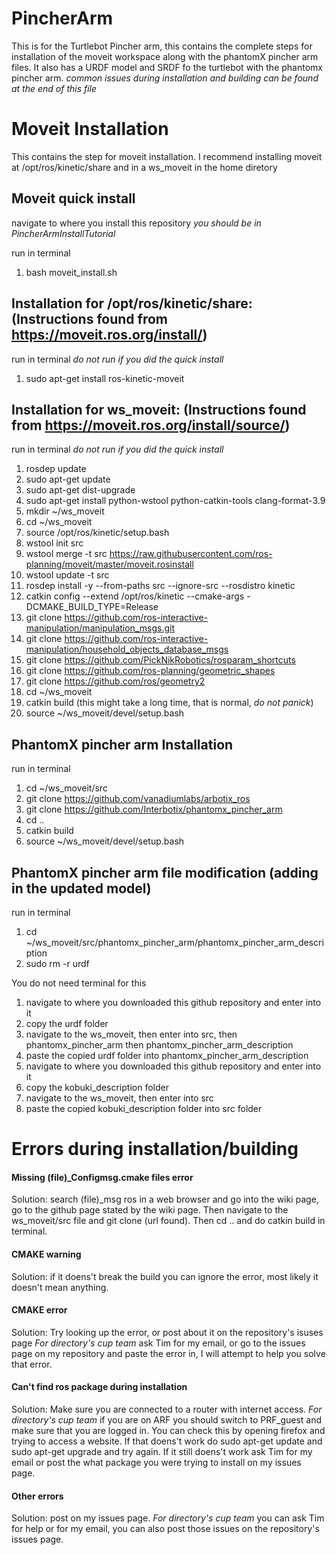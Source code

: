 # PincherArm
This is for the Turtlebot Pincher arm, this contains the complete steps for installation of the moveit workspace along with the phantomX pincher arm files. It also has a URDF model and SRDF fo the turtlebot with the phantomx pincher arm.  _common issues during installation and building can be found at the end of this file_


# Moveit Installation 
This contains the step for moveit installation. 
I recommend installing moveit at /opt/ros/kinetic/share and in a ws_moveit in the home diretory 

## Moveit quick install 
navigate to where you install this repository _you should be in PincherArmInstallTutorial_

run in terminal 
1. bash moveit_install.sh 

## Installation for /opt/ros/kinetic/share: (Instructions found from https://moveit.ros.org/install/) 
run in terminal _do not run if you did the quick install_
1. sudo apt-get install ros-kinetic-moveit 

## Installation for ws_moveit:  (Instructions found from https://moveit.ros.org/install/source/) 
run in terminal  _do not run if you did the quick install_
1. rosdep update
2. sudo apt-get update 
3. sudo apt-get dist-upgrade 
4. sudo apt-get install python-wstool python-catkin-tools clang-format-3.9
5. mkdir ~/ws_moveit
6. cd ~/ws_moveit 
7. source /opt/ros/kinetic/setup.bash
8. wstool init src 
9. wstool merge -t src https://raw.githubusercontent.com/ros-planning/moveit/master/moveit.rosinstall
10. wstool update -t src
11. rosdep install -y --from-paths src --ignore-src --rosdistro kinetic
12. catkin config --extend /opt/ros/kinetic --cmake-args -DCMAKE_BUILD_TYPE=Release
13. git clone https://github.com/ros-interactive-manipulation/manipulation_msgs.git 
14. git clone https://github.com/ros-interactive-manipulation/household_objects_database_msgs
15. git clone https://github.com/PickNikRobotics/rosparam_shortcuts
16. git clone https://github.com/ros-planning/geometric_shapes
17. git clone https://github.com/ros/geometry2
18. cd ~/ws_moveit
19. catkin build   (this might take a long time, that is normal, *do not panick*) 
20. source ~/ws_moveit/devel/setup.bash

## PhantomX pincher arm Installation
run in terminal 
1. cd ~/ws_moveit/src
2. git clone https://github.com/vanadiumlabs/arbotix_ros
3. git clone https://github.com/Interbotix/phantomx_pincher_arm
4. cd ..
5. catkin build
6. source ~/ws_moveit/devel/setup.bash

## PhantomX pincher arm file modification (adding in the updated model)
run in terminal 
1. cd ~/ws_moveit/src/phantomx_pincher_arm/phantomx_pincher_arm_description
2. sudo rm -r urdf

You do not need terminal for this 
1. navigate to where you downloaded this github repository and enter into it 
2. copy the urdf folder
3. navigate to the ws_moveit, then enter into src, then phantomx_pincher_arm then phantomx_pincher_arm_description 
4. paste the copied urdf folder into phantomx_pincher_arm_description 
5. navigate to where you downloaded this github repository and enter into it 
6. copy the kobuki_description folder 
7. navigate to the ws_moveit, then enter into src
8. paste the copied kobuki_description folder into src folder

# Errors during installation/building 

#### Missing (file)_Configmsg.cmake files error 
Solution: search (file)_msg ros in a web browser and go into the wiki page, go to the github page stated by the wiki page. Then navigate to the ws_moveit/src file and git clone (url found). Then cd .. and do catkin build in terminal.

#### CMAKE warning 
Solution: if it doens't break the build you can ignore the error, most likely it doesn't mean anything. 

#### CMAKE error 
Solution: Try looking up the error, or post about it on the repository's isuses page _For directory's cup team_ ask Tim for my email, or go to the issues page on my repository and paste the error in, I will attempt to help you solve that error. 

#### Can't find ros package during installation 
Solution: Make sure you are connected to a router with internet access. _For directory's cup team_ if you are on ARF you should switch to PRF_guest and make sure that you are logged in. You can check this by opening firefox and trying to access a website. If that doens't work do sudo apt-get update and sudo apt-get upgrade and try again. If it still doens't work ask Tim for my email or post the what package you were trying to install on my issues page. 

#### Other errors 
Solution: post on my issues page. _For directory's cup team_ you can ask Tim for help or for my email, you can also post those issues on the repository's issues page. 
